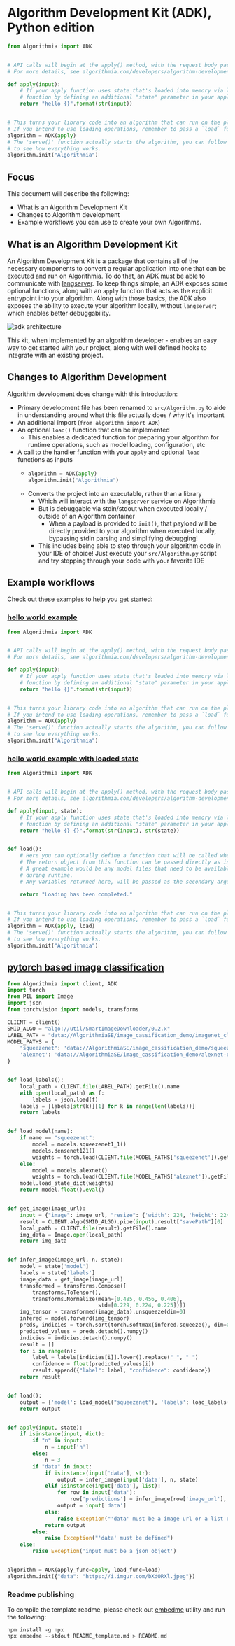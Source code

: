 # Algorithm Development Kit (ADK), Python edition

<!-- embedme examples/hello_world/src/Algorithm.py -->
```python
from Algorithmia import ADK


# API calls will begin at the apply() method, with the request body passed as 'input'
# For more details, see algorithmia.com/developers/algorithm-development/languages

def apply(input):
    # If your apply function uses state that's loaded into memory via load, you can pass that loaded state to your apply
    # function by defining an additional "state" parameter in your apply function; but it's optional!
    return "hello {}".format(str(input))


# This turns your library code into an algorithm that can run on the platform.
# If you intend to use loading operations, remember to pass a `load` function as a second variable.
algorithm = ADK(apply)
# The 'serve()' function actually starts the algorithm, you can follow along in the source code
# to see how everything works.
algorithm.init("Algorithmia")

```
## Focus
This document will describe the following:
- What is an Algorithm Development Kit
- Changes to Algorithm development
- Example workflows you can use to create your own Algorithms.


## What is an Algorithm Development Kit
An Algorithm Development Kit is a package that contains all of the necessary components to convert a regular application into one that can be executed and run on Algorithmia.
To do that, an ADK must be able to communicate with [langserver](https://github.com/algorithmiaio/langpacks/blob/develop/langpack_guide.md).
To keep things simple, an ADK exposes some optional functions, along with an `apply` function that acts as the explicit entrypoint into your algorithm.
Along with those basics, the ADK also exposes the ability to execute your algorithm locally, without `langserver`; which enables better debuggability.

![adk architecture](assets/adk_architecture.png)

This kit, when implemented by an algorithm developer - enables an easy way to get started with your project, along with well defined hooks to integrate with an existing project.


## Changes to Algorithm Development

Algorithm development does change with this introduction:
- Primary development file has been renamed to `src/Algorithm.py` to aide in understanding around what this file actually does / why it's important
- An additional import (`from algorithm import ADK`)
- An optional `load()` function that can be implemented
    - This enables a dedicated function for preparing your algorithm for runtime operations, such as model loading, configuration, etc
- A call to the handler function with your `apply` and optional` load` functions as inputs
    - ```python
      algorithm = ADK(apply)
      algorithm.init("Algorithmia")
      ```
    - Converts the project into an executable, rather than a library
      - Which will interact with the `langserver` service on Algorithmia
      - But is debuggable via stdin/stdout when executed locally / outside of an Algorithm container
        - When a payload is provided to `init()`, that payload will be directly provided to your algorithm when executed locally, bypassing stdin parsing and simplifying debugging!
      - This includes being able to step through your algorithm code in your IDE of choice! Just execute your `src/Algorithm.py` script and try stepping through your code with your favorite IDE

## Example workflows
Check out these examples to help you get started:
### [hello world example](examples/hello_world)
  <!-- embedme examples/hello_world/src/Algorithm.py -->
```python
from Algorithmia import ADK


# API calls will begin at the apply() method, with the request body passed as 'input'
# For more details, see algorithmia.com/developers/algorithm-development/languages

def apply(input):
    # If your apply function uses state that's loaded into memory via load, you can pass that loaded state to your apply
    # function by defining an additional "state" parameter in your apply function; but it's optional!
    return "hello {}".format(str(input))


# This turns your library code into an algorithm that can run on the platform.
# If you intend to use loading operations, remember to pass a `load` function as a second variable.
algorithm = ADK(apply)
# The 'serve()' function actually starts the algorithm, you can follow along in the source code
# to see how everything works.
algorithm.init("Algorithmia")

```

### [hello world example with loaded state](examples/loaded_state_hello_world)
<!-- embedme examples/loaded_state_hello_world/src/Algorithm.py -->
```python
from Algorithmia import ADK


# API calls will begin at the apply() method, with the request body passed as 'input'
# For more details, see algorithmia.com/developers/algorithm-development/languages

def apply(input, state):
    # If your apply function uses state that's loaded into memory via load, you can pass that loaded state to your apply
    # function by defining an additional "state" parameter in your apply function.
    return "hello {} {}".format(str(input), str(state))


def load():
    # Here you can optionally define a function that will be called when the algorithm is loaded.
    # The return object from this function can be passed directly as input to your apply function.
    # A great example would be any model files that need to be available to this algorithm
    # during runtime.
    # Any variables returned here, will be passed as the secondary argument to your 'algorithm' function

    return "Loading has been completed."


# This turns your library code into an algorithm that can run on the platform.
# If you intend to use loading operations, remember to pass a `load` function as a second variable.
algorithm = ADK(apply, load)
# The 'serve()' function actually starts the algorithm, you can follow along in the source code
# to see how everything works.
algorithm.init("Algorithmia")

```
## [pytorch based image classification](examples/pytorch_image_classification)
<!-- embedme examples/pytorch_image_classification/src/Algorithm.py -->
```python
from Algorithmia import client, ADK
import torch
from PIL import Image
import json
from torchvision import models, transforms

CLIENT = client()
SMID_ALGO = "algo://util/SmartImageDownloader/0.2.x"
LABEL_PATH = "data://AlgorithmiaSE/image_cassification_demo/imagenet_class_index.json"
MODEL_PATHS = {
    "squeezenet": 'data://AlgorithmiaSE/image_cassification_demo/squeezenet1_1-f364aa15.pth',
    'alexnet': 'data://AlgorithmiaSE/image_cassification_demo/alexnet-owt-4df8aa71.pth',
}


def load_labels():
    local_path = CLIENT.file(LABEL_PATH).getFile().name
    with open(local_path) as f:
        labels = json.load(f)
    labels = [labels[str(k)][1] for k in range(len(labels))]
    return labels


def load_model(name):
    if name == "squeezenet":
        model = models.squeezenet1_1()
        models.densenet121()
        weights = torch.load(CLIENT.file(MODEL_PATHS['squeezenet']).getFile().name)
    else:
        model = models.alexnet()
        weights = torch.load(CLIENT.file(MODEL_PATHS['alexnet']).getFile().name)
    model.load_state_dict(weights)
    return model.float().eval()


def get_image(image_url):
    input = {"image": image_url, "resize": {'width': 224, 'height': 224}}
    result = CLIENT.algo(SMID_ALGO).pipe(input).result["savePath"][0]
    local_path = CLIENT.file(result).getFile().name
    img_data = Image.open(local_path)
    return img_data


def infer_image(image_url, n, state):
    model = state['model']
    labels = state['labels']
    image_data = get_image(image_url)
    transformed = transforms.Compose([
        transforms.ToTensor(),
        transforms.Normalize(mean=[0.485, 0.456, 0.406],
                             std=[0.229, 0.224, 0.225])])
    img_tensor = transformed(image_data).unsqueeze(dim=0)
    infered = model.forward(img_tensor)
    preds, indicies = torch.sort(torch.softmax(infered.squeeze(), dim=0), descending=True)
    predicted_values = preds.detach().numpy()
    indicies = indicies.detach().numpy()
    result = []
    for i in range(n):
        label = labels[indicies[i]].lower().replace("_", " ")
        confidence = float(predicted_values[i])
        result.append({"label": label, "confidence": confidence})
    return result


def load():
    output = {'model': load_model("squeezenet"), 'labels': load_labels()}
    return output


def apply(input, state):
    if isinstance(input, dict):
        if "n" in input:
            n = input['n']
        else:
            n = 3
        if "data" in input:
            if isinstance(input['data'], str):
                output = infer_image(input['data'], n, state)
            elif isinstance(input['data'], list):
                for row in input['data']:
                    row['predictions'] = infer_image(row['image_url'], n, state)
                output = input['data']
            else:
                raise Exception("'data' must be a image url or a list of image urls (with labels)")
            return output
        else:
            raise Exception("'data' must be defined")
    else:
        raise Exception('input must be a json object')


algorithm = ADK(apply_func=apply, load_func=load)
algorithm.init({"data": "https://i.imgur.com/bXdORXl.jpeg"})

```

### Readme publishing
To compile the template readme, please check out [embedme](https://github.com/zakhenry/embedme) utility
and run the following:
```commandline
npm install -g npx
npx embedme --stdout README_template.md > README.md
```